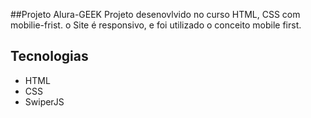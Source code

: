 ##Projeto Alura-GEEK
Projeto desenovlvido no curso HTML, CSS com mobilie-frist.
o Site é responsivo, e foi utilizado o conceito mobile first.

## Tecnologias
* HTML
* CSS
* SwiperJS